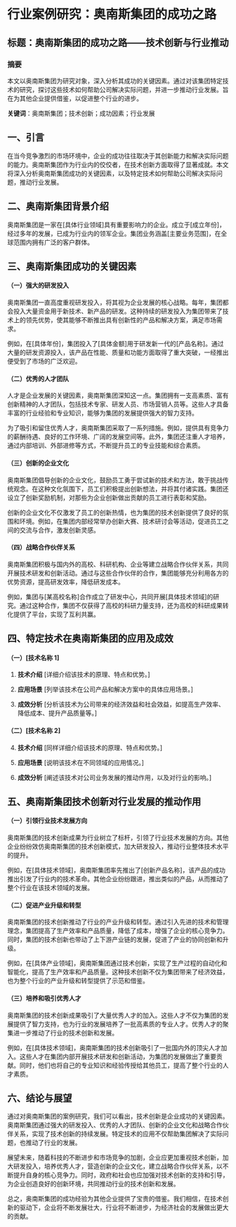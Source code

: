# 行业案例研究：奥南斯集团的成功之路

## 标题：奥南斯集团的成功之路——技术创新与行业推动

### 摘要
本文以奥南斯集团为研究对象，深入分析其成功的关键因素。通过对该集团特定技术的研究，探讨这些技术如何帮助公司解决实际问题，并进一步推动行业发展。旨在为其他企业提供借鉴，以促进整个行业的进步。

**关键词**：奥南斯集团；技术创新；成功因素；行业发展

## 一、引言

在当今竞争激烈的市场环境中，企业的成功往往取决于其创新能力和解决实际问题的能力。奥南斯集团作为行业内的佼佼者，在技术创新方面取得了显著成就。本文将深入分析奥南斯集团成功的关键因素，以及特定技术如何帮助公司解决实际问题，推动行业发展。

## 二、奥南斯集团背景介绍

奥南斯集团是一家在[具体行业领域]具有重要影响力的企业。成立于[成立年份]，经过多年的发展，已成为行业内的领军企业。集团业务涵盖[主要业务范围]，在全球范围内拥有广泛的客户群体。

## 三、奥南斯集团成功的关键因素

#### （一）强大的研发投入
奥南斯集团一直高度重视研发投入，将其视为企业发展的核心战略。每年，集团都会投入大量资金用于新技术、新产品的研发。这种持续的研发投入为集团带来了技术上的领先优势，使其能够不断推出具有创新性的产品和解决方案，满足市场需求。

例如，在[具体年份]，集团投入了[具体金额]用于研发新一代的[产品名称]。通过大量的研发资源投入，该产品在性能、质量和功能方面取得了重大突破，一经推出便受到了市场的广泛欢迎。

#### （二）优秀的人才团队
人才是企业发展的关键因素，奥南斯集团深知这一点。集团拥有一支高素质、富有创新精神的人才团队，包括技术专家、研发人员、市场营销人员等。这些人才具备丰富的行业经验和专业知识，能够为集团的发展提供强大的智力支持。

为了吸引和留住优秀人才，奥南斯集团采取了一系列措施。例如，提供具有竞争力的薪酬待遇、良好的工作环境、广阔的发展空间等。此外，集团还注重人才培养，通过内部培训、外部进修等方式，不断提升员工的专业技能和综合素质。

#### （三）创新的企业文化
奥南斯集团倡导创新的企业文化，鼓励员工勇于尝试新的技术和方法，敢于挑战传统观念。在这种文化氛围下，员工们积极提出创新想法，并将其付诸实践。集团还设立了创新奖励机制，对那些为企业创新做出贡献的员工进行表彰和奖励。

创新的企业文化不仅激发了员工的创新热情，也为集团的技术创新提供了良好的氛围和环境。例如，在集团内部经常举办创新大赛、技术研讨会等活动，促进员工之间的交流与合作，激发创新灵感。

#### （四）战略合作伙伴关系
奥南斯集团积极与国内外的高校、科研机构、企业等建立战略合作伙伴关系，共同开展技术研发和创新活动。通过与这些合作伙伴的合作，集团能够充分利用各方的优势资源，提高研发效率，降低研发成本。

例如，集团与[某高校名称]合作成立了研发中心，共同开展[具体技术领域]的研究。通过这种合作，集团不仅获得了高校的科研力量支持，还为高校的科研成果转化提供了平台，实现了互利共赢。

## 四、特定技术在奥南斯集团的应用及成效

#### （一）[技术名称 1]
1. **技术介绍**
   [详细介绍该技术的原理、特点和优势。]

2. **应用场景**
   [列举该技术在公司产品和解决方案中的具体应用场景。]

3. **成效分析**
   [分析该技术为公司带来的经济效益和社会效益，如提高生产效率、降低成本、提升产品质量等。]

#### （二）[技术名称 2]
4. **技术介绍**
   [同样详细介绍该技术的原理、特点和优势。]

5. **应用场景**
   [说明该技术在不同领域的应用情况。]

6. **成效分析**
   [阐述该技术对公司业务发展的推动作用，以及对行业的影响。]

## 五、奥南斯集团技术创新对行业发展的推动作用

#### （一）引领行业技术发展方向
奥南斯集团的技术创新成果为行业树立了标杆，引领了行业技术发展的方向。其他企业纷纷效仿奥南斯集团的技术创新模式，加大研发投入，推动行业整体技术水平的提升。

例如，在[具体技术领域]，奥南斯集团率先推出了[创新产品名称]，该产品的成功推出引发了行业内的技术革命。其他企业纷纷跟进，推出类似的产品，从而推动了整个行业在该技术领域的发展。

#### （二）促进产业升级和转型
奥南斯集团的技术创新推动了行业的产业升级和转型。通过引入先进的技术和管理理念，集团提高了生产效率和产品质量，降低了成本，增强了企业的核心竞争力。同时，集团的技术创新也带动了上下游产业链的发展，促进了产业的协同创新和升级。

例如，在[具体产业领域]，奥南斯集团通过技术创新，实现了生产过程的自动化和智能化，提高了生产效率和产品质量。这种技术创新不仅为集团带来了经济效益，也为整个行业的产业升级和转型提供了示范和借鉴。

#### （三）培养和吸引优秀人才
奥南斯集团的技术创新成果吸引了大量优秀人才的加入。这些人才不仅为集团的发展提供了智力支持，也为行业的发展培养了一批高素质的专业人才。优秀人才的聚集进一步推动了行业的技术创新和发展。

例如，在[具体技术领域]，奥南斯集团的技术创新吸引了一批国内外的顶尖人才加入。这些人才在集团内部开展技术研发和创新活动，为集团的发展做出了重要贡献。同时，他们也将自己的专业知识和经验传授给其他员工，提高了整个行业的人才素质。

## 六、结论与展望

通过对奥南斯集团的案例研究，我们可以看出，技术创新是企业成功的关键因素。奥南斯集团通过强大的研发投入、优秀的人才团队、创新的企业文化和战略合作伙伴关系，实现了技术创新的持续发展。特定技术的应用不仅帮助集团解决了实际问题，也推动了行业的发展。

展望未来，随着科技的不断进步和市场竞争的加剧，企业应更加重视技术创新，加大研发投入，培养优秀人才，营造创新的企业文化，建立战略合作伙伴关系，以不断提升自身的核心竞争力。同时，政府和社会也应加强对技术创新的支持和引导，为企业创造良好的创新环境，共同推动行业的技术创新和发展。

总之，奥南斯集团的成功经验为其他企业提供了宝贵的借鉴。我们相信，在技术创新的驱动下，企业将不断发展壮大，行业将不断进步，为经济社会的发展做出更大的贡献。